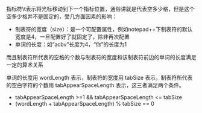指标符\t表示将光标移动到下一个指标位置，通俗讲就是代表空多少格，但是这个空多少格并不是固定的，受几方面因素的影响：

- 制表符的宽度（size）：是一个可配置属性，例如notepad++下制表符的默认宽度是4，一旦配置好了就固定了，除非再次配置
- 单词的长度：如“acbv”长度为4，“你”的长度为1

而且制表符所代表的空格的个数与制表符的宽度和该制表符前边的单词的长度满足一定的算术关系

单词的长度用 wordLength 表示，制表符的宽度用 tabSize 表示，制表符所代表的空白字符的个数用 tabAppearSpaceLength 表示，这三者满足两个条件。

- tabAppearSpaceLength >=1 && tabAppearSpaceLength <= tabSize
- (wordLength + tabAppearSpaceLength) % tabSize == 0
   